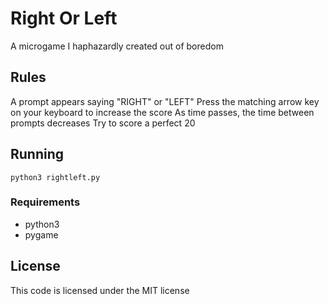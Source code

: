 # Right Or Left

A microgame I haphazardly created out of boredom

## Rules

A prompt appears saying "RIGHT" or "LEFT"
Press the matching arrow key on your keyboard to increase the score
As time passes, the time between prompts decreases
Try to score a perfect 20

## Running

    python3 rightleft.py
   
### Requirements
* python3
* pygame

## License
This code is licensed under the MIT license
